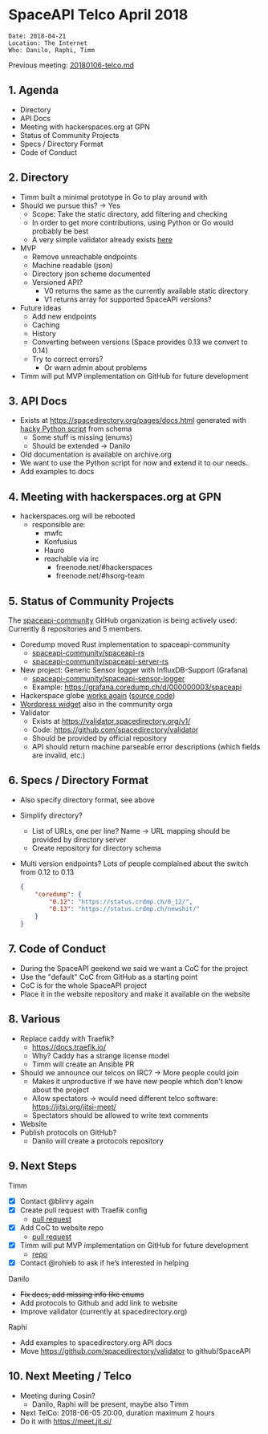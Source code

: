 # SpaceAPI Telco April 2018

    Date: 2018-04-21
    Location: The Internet
    Who: Danilo, Raphi, Timm

Previous meeting: [20180106-telco.md](20180106-telco.md)

## 1. Agenda

* Directory
* API Docs
* Meeting with hackerspaces.org at GPN
* Status of Community Projects
* Specs / Directory Format
* Code of Conduct

## 2. Directory

* Timm built a minimal prototype in Go to play around with
* Should we pursue this? -> Yes
  * Scope: Take the static directory, add filtering and checking
  * In order to get more contributions, using Python or Go would probably be best
  * A very simple validator already exists [here](https://github.com/fixme-lausanne/OpenSpaceDirectory/blob/master/update_spaces.py)
* MVP
  * Remove unreachable endpoints
  * Machine readable (json)
  * Directory json scheme documented
  * Versioned API?
    * V0 returns the same as the currently available static directory 
    * V1 returns array for supported SpaceAPI versions?
* Future ideas
  * Add new endpoints
  * Caching
  * History
  * Converting between versions (Space provides 0.13 we convert to 0.14)
  * Try to correct errors?
    * Or warn admin about problems
* Timm will put MVP implementation on GitHub for future development

## 3. API Docs

* Exists at https://spacedirectory.org/pages/docs.html generated with [hacky Python script](https://github.com/spacedirectory/spacedirectory.org/blob/master/generate_api_docs.py) from schema
  * Some stuff is missing (enums)
  * Should be extended -> Danilo
* Old documentation is available on archive.org
* We want to use the Python script for now and extend it to our needs.
* Add examples to docs

## 4. Meeting with hackerspaces.org at GPN

* hackerspaces.org will be rebooted
  * responsible are:
    * mwfc
    * Konfusius
    * Hauro
    * reachable via irc
      * freenode.net/#hackerspaces
      * freenode.net/#hsorg-team 

## 5. Status of Community Projects

The [spaceapi-community](https://github.com/spaceapi-community) GitHub organization is being actively used: Currently 8 repositories and 5 members.

* Coredump moved Rust implementation to spaceapi-community
  * [spaceapi-community/spaceapi-rs](https://github.com/spaceapi-community/spaceapi-rs)
  * [spaceapi-community/spaceapi-server-rs](https://github.com/spaceapi-community/spaceapi-server-rs)
* New project: Generic Sensor logger with InfluxDB-Support (Grafana)
  * [spaceapi-community/spaceapi-sensor-logger](https://github.com/spaceapi-community/spaceapi-sensor-logger)
  * Example: https://grafana.coredump.ch/d/000000003/spaceapi
* Hackerspace globe [works again](http://spaceapi-community.github.io/hackerspace-globe/) ([source code](https://github.com/spaceapi-community/hackerspace-globe))
* [Wordpress widget](https://github.com/spaceapi-community/spaceapi-wp-widget) also in the community orga
* Validator
  * Exists at https://validator.spacedirectory.org/v1/
  * Code: https://github.com/spacedirectory/validator
  * Should be provided by official repository
  * API should return machine parseable error descriptions (which fields are invalid, etc.)

## 6. Specs / Directory Format

* Also specify directory format, see above
* Simplify directory?
  * List of URLs, one per line? Name -> URL mapping should be provided by directory server
  * Create repository for directory schema
* Multi version endpoints? Lots of people complained about the switch from 0.12 to 0.13
   
    ```json
    {
        "coredump": {
            "0.12": "https://status.crdmp.ch/0_12/",
            "0.13": "https://status.crdmp.ch/newshit/"
        }
    }
    ```

## 7. Code of Conduct

* During the SpaceAPI geekend we said we want a CoC for the project
* Use the "default" CoC from GitHub as a starting point
* CoC is for the whole SpaceAPI project
* Place it in the website repository and make it available on the website

## 8. Various

* Replace caddy with Traefik?
  * https://docs.traefik.io/
  * Why? Caddy has a strange license model
  * Timm will create an Ansible PR
* Should we announce our telcos on IRC? -> More people could join
  * Makes it unproductive if we have new people which don't know about the project
  * Allow spectators -> would need different telco software: https://jitsi.org/jitsi-meet/
  * Spectators should be allowed to write text comments
* Website
* Publish protocols on GitHub?
  * Danilo will create a protocols repository

## 9. Next Steps

Timm

* [x] Contact @blinry again
* [x] Create pull request with Traefik config
  * [pull request](https://github.com/SpaceApi/provisioning/pull/26)
* [x] Add CoC to website repo
  * [pull request](https://github.com/SpaceApi/SpaceApi.github.io/pull/3)
* [x] Timm will put MVP implementation on GitHub for future development
  * [repo](https://github.com/gidsi/spaceapi-directory)
* [x] Contact @rohieb to ask if he’s interested in helping

Danilo

* ~~Fix docs, add missing info like enums~~
* Add protocols to Github and add link to website
* Improve validator (currently at spacedirectory.org)

Raphi

* Add examples to spacedirectory.org API docs
* Move https://github.com/spacedirectory/validator to github/SpaceAPI

## 10. Next Meeting / Telco

* Meeting during Cosin?
  * Danilo, Raphi will be present, maybe also Timm
* Next TelCo: 2018-06-05 20:00, duration maximum 2 hours
* Do it with https://meet.jit.si/
